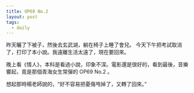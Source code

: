 ```yaml
---
title: OP69 No.2 
layout: post
tags:
  - daily
---
```


昨天曬了下被子，然後去玄武湖，躺在椅子上睡了會兒。
今天下午把考試取消了，打印了本小說。我遠離生活太遠了，現在要回來。

晚上看《情人》，本科是看過小說，印象不深。電影還是很好的，看到最後，音樂響起，竟是那個青海女生常彈的 OP69 No.2 。

想起那時楊老師說的，“好不容易把憂傷甩掉了，又轉了回來。” 
